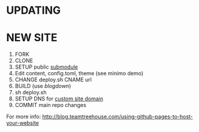 # UPDATING

# NEW SITE

1. FORK
2. CLONE
3. SETUP public [submodule](https://gohugo.io/hosting-and-deployment/hosting-on-github/#build-and-deployment)
4. Edit content, config.toml, theme (see minimo demo)
5. CHANGE deploy.sh CNAME url 
6. BUILD (use *blogdown*)
7. sh deploy.sh
8. SETUP DNS for [custom site domain](https://keithpblog.org/post/hugo-website-on-githubpages/)
9. COMMIT main repo changes

For more info: http://blog.teamtreehouse.com/using-github-pages-to-host-your-website
